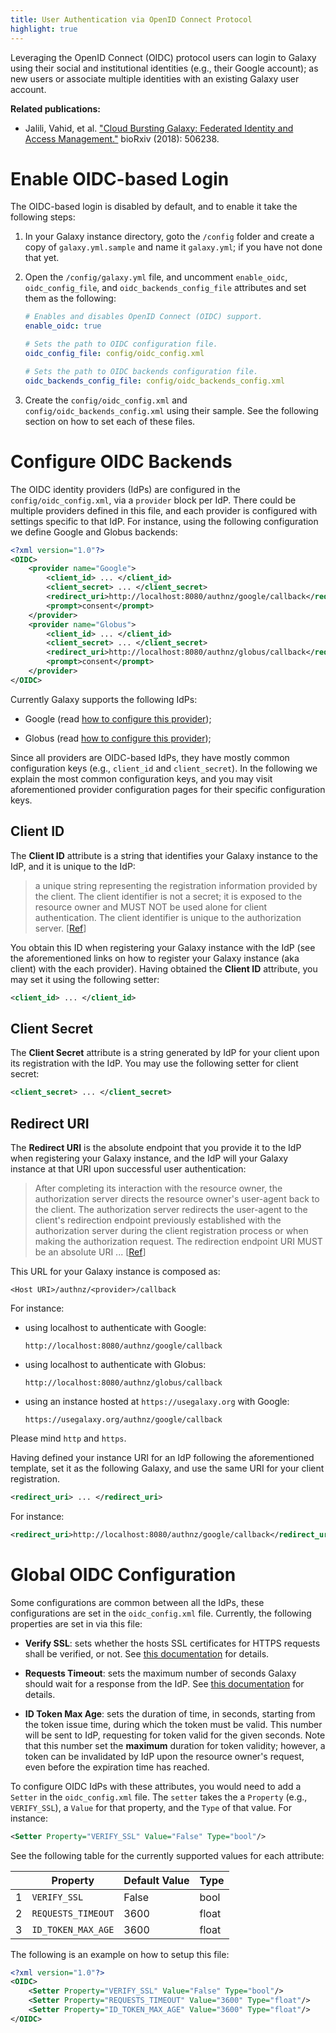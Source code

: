 ```yaml
---
title: User Authentication via OpenID Connect Protocol 
highlight: true
---
```


Leveraging the OpenID Connect (OIDC) protocol users can login to Galaxy using their social and institutional 
identities (e.g., their Google account); as new users or associate multiple identities with an existing 
Galaxy user account.


**Related publications:**
- Jalili, Vahid, et al. ["Cloud Bursting Galaxy: Federated Identity and Access Management."](https://www.biorxiv.org/content/10.1101/506238v1) bioRxiv (2018): 506238.


# Enable OIDC-based Login 

The OIDC-based login is disabled by default, and to enable it take the following steps:

1. In your Galaxy instance directory, goto the `/config` folder and create a copy of `galaxy.yml.sample` and name it
`galaxy.yml`; if you have not done that yet.
 
2. Open the `/config/galaxy.yml` file, and uncomment `enable_oidc`, `oidc_config_file`, and `oidc_backends_config_file` 
attributes and set them as the following:

    ```yaml
    # Enables and disables OpenID Connect (OIDC) support.
    enable_oidc: true
    
    # Sets the path to OIDC configuration file.
    oidc_config_file: config/oidc_config.xml
    
    # Sets the path to OIDC backends configuration file.
    oidc_backends_config_file: config/oidc_backends_config.xml
    ```

3. Create the `config/oidc_config.xml` and `config/oidc_backends_config.xml` using their sample. See the following 
section on how to set each of these files.


# Configure OIDC Backends

The OIDC identity providers (IdPs) are configured in the `config/oidc_config.xml`, via a `provider` block per IdP.
There could be multiple providers defined in this file, and each provider is configured with settings specific 
to that IdP. For instance, using the following configuration we define Google and Globus backends: 

```xml
<?xml version="1.0"?>
<OIDC>
    <provider name="Google">
        <client_id> ... </client_id>
        <client_secret> ... </client_secret>
        <redirect_uri>http://localhost:8080/authnz/google/callback</redirect_uri>
        <prompt>consent</prompt>
    </provider>
    <provider name="Globus">
        <client_id> ... </client_id>
        <client_secret> ... </client_secret>
        <redirect_uri>http://localhost:8080/authnz/globus/callback</redirect_uri>
        <prompt>consent</prompt>
    </provider>
</OIDC>
```

Currently Galaxy supports the following IdPs: 

- Google (read [how to configure this provider](/src/authnz/config/oidc/idps/google/index.md));

- Globus (read [how to configure this provider](/src/authnz/config/oidc/idps/google/index.md));

Since all providers are OIDC-based IdPs, they have mostly common configuration keys 
(e.g., `client_id` and `client_secret`). In the following we explain the most common 
configuration keys, and you may visit aforementioned provider configuration pages for 
their specific configuration keys. 

## Client ID

The **Client ID** attribute is a string that identifies your Galaxy instance to the IdP, and it is unique to the IdP: 

> a unique string representing the registration information provided by the client. 
The client identifier is not a secret; it is exposed to the resource owner and MUST NOT be used 
alone for client authentication. The client identifier is unique to the authorization server.
[[Ref](https://tools.ietf.org/html/rfc6749#section-2.2)]

You obtain this ID when registering your Galaxy instance with the IdP (see the aforementioned links on how to 
register your Galaxy instance (aka client) with the each provider). Having obtained the **Client ID** attribute,
you may set it using the following setter: 

```xml
<client_id> ... </client_id>
```

## Client Secret

The **Client Secret** attribute is a string generated by IdP for your client upon its registration
with the IdP. You may use the following setter for client secret: 

```xml
<client_secret> ... </client_secret>
```

## Redirect URI

The **Redirect URI** is the absolute endpoint that you provide it to the IdP when registering your 
Galaxy instance, and the IdP will your Galaxy instance at that URI upon successful user authentication: 


> After completing its interaction with the resource owner, the authorization server 
directs the resource owner's user-agent back to the client.  The authorization server 
redirects the user-agent to the client's redirection endpoint previously established 
with the authorization server during the client registration process or when making 
the authorization request. The redirection endpoint URI MUST be an absolute URI ...
[[Ref](https://tools.ietf.org/html/rfc6749#section-3.1.2)]

This URL for your Galaxy instance is composed as:

```
<Host URI>/authnz/<provider>/callback
```

For instance:

- using localhost to authenticate with Google:

    ```
    http://localhost:8080/authnz/google/callback
    ```

- using localhost to authenticate with Globus:

    ```
    http://localhost:8080/authnz/globus/callback
    ```

 - using an instance hosted at `https://usegalaxy.org` with Google:
 
    ```
    https://usegalaxy.org/authnz/google/callback
    ```
    
Please mind `http` and `https`.
 
Having defined your instance URI for an IdP following the aforementioned template, 
set it as the following Galaxy, and use the same URI for your client registration.
 
```xml
<redirect_uri> ... </redirect_uri>
```

For instance:

```xml
<redirect_uri>http://localhost:8080/authnz/google/callback</redirect_uri>
```

# Global OIDC Configuration

Some configurations are common between all the IdPs, these configurations are set in the `oidc_config.xml` file. 
Currently, the following properties are set in via this file: 

- **Verify SSL**: sets whether the hosts SSL certificates for HTTPS requests shall be verified, or not. See 
[this documentation](http://docs.python-requests.org/en/v1.0.4/user/advanced/#ssl-cert-verification) for details.

- **Requests Timeout**: sets the maximum number of seconds Galaxy should wait for a response from the IdP.
See [this documentation](http://docs.python-requests.org/en/master/user/advanced/#timeouts) for details.

- **ID Token Max Age**: sets the duration of time, in seconds, starting from the token issue time, during which
the token must be valid. This number will be sent to IdP, requesting for token valid for the given seconds. Note that
this number set the **maximum** duration for token validity; however, a token can be invalidated by IdP upon the
resource owner's request, even before the expiration time has reached. 


To configure OIDC IdPs with these attributes, you would need to add a `Setter` in the `oidc_config.xml` file. 
The `setter` takes the a `Property` (e.g., `VERIFY_SSL`), a `Value` for that property, and the `Type` of that 
value. For instance: 

```xml
<Setter Property="VERIFY_SSL" Value="False" Type="bool"/>
```

See the following table for the currently supported values for each attribute: 

|   | Property           | Default Value | Type  |
|---|--------------------|---------------|-------|
| 1 | `VERIFY_SSL`       | False         | bool  |
| 2 | `REQUESTS_TIMEOUT` | 3600          | float |
| 3 | `ID_TOKEN_MAX_AGE` | 3600          | float |


The following is an example on how to setup this file:

```xml
<?xml version="1.0"?>
<OIDC>
    <Setter Property="VERIFY_SSL" Value="False" Type="bool"/>
    <Setter Property="REQUESTS_TIMEOUT" Value="3600" Type="float"/>
    <Setter Property="ID_TOKEN_MAX_AGE" Value="3600" Type="float"/>
</OIDC>
```

